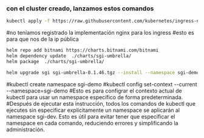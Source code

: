
### con el cluster creado, lanzamos estos comandos
```sh
kubectl apply -f https://raw.githubusercontent.com/kubernetes/ingress-nginx/main/deploy/static/provider/cloud/deploy.yaml
```

#no teníamos registrado la implementación nginx para los ingress
#esto es para que nos de la ip pública
```sh
helm repo add bitnami https://charts.bitnami.com/bitnami
helm dependency update  ./charts/sgi-umbrella/
helm package  ./charts/sgi-umbrella/
```
```sh
helm upgrade sgi sgi-umbrella-0.1.46.tgz --install --namespace sgi-demo -f ./config/values.demo.yaml
```




#kubectl create namespace sgi-demo
#kubectl config set-context --current --namespace=sgi-demo
#Esto es para configrar el contexto actual de kubectl para usar un namespace específico de forma predeterminada.
#Después de ejecutar esta instrucción, todos los comandos de kubectl que ejecutes sin especificar explícitamente un namespace se aplicarán al namespace sgi-dev. Esto es útil para evitar tener que especificar el namespace en cada comando, reduciendo errores y simplificando la administración.

